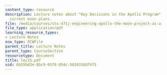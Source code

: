 ```yaml
---
content_type: resource
description: Lecture notes about "Key Decisions in the Apollo Program" and NASA's
  current moon plans.
file: /media/courses/sts-471j-engineering-apollo-the-moon-project-as-a-complex-system-spring-2007/6b55b43e8bc96570854c5010318df4f5_lec15.pdf
file_type: application/pdf
learning_resource_types:
- Lecture Notes
ocw_type: OCWFile
parent_title: Lecture Notes
parent_type: CourseSection
resourcetype: Document
title: lec15.pdf
uid: 6b55b43e-8bc9-6570-854c-5010318df4f5
---
```

